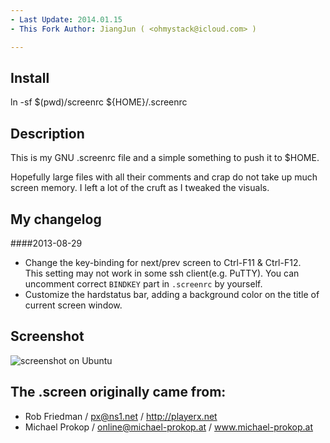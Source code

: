```yaml
---
- Last Update: 2014.01.15
- This Fork Author: JiangJun ( <ohmystack@icloud.com> )

---
```


Install
-----------
ln -sf $(pwd)/screenrc ${HOME}/.screenrc

Description
-----------
This is my GNU .screenrc file and a simple something to push it to $HOME.

Hopefully large files with all their comments and crap do not take up much screen memory. I left a lot of the cruft as I tweaked the visuals.

My changelog
----------
####2013-08-29

* Change the key-binding for next/prev screen to Ctrl-F11 & Ctrl-F12.  
This setting may not work in some ssh client(e.g. PuTTY). You can uncomment correct `BINDKEY` part in `.screenrc` by yourself.
* Customize the hardstatus bar, adding a background color on the title of current screen window.

Screenshot
----------
![screenshot on Ubuntu](https://raw.github.com/jiangjun1990/screenrc/master/screenshot.png)

The .screen originally came from:
------
* Rob Friedman / <px@ns1.net> / http://playerx.net
* Michael Prokop / <online@michael-prokop.at> / www.michael-prokop.at
